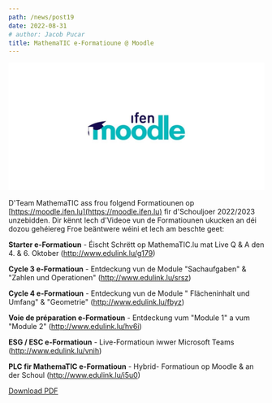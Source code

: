 ```yaml
---
path: /news/post19
date: 2022-08-31
# author: Jacob Pucar
title: MathemaTIC e-Formatioune @ Moodle
---
```


![](moodle.jpg)

D'Team MathemaTIC ass frou folgend Formatiounen op [https://moodle.ifen.lu](https://moodle.ifen.lu) fir d'Schouljoer 2022/2023 unzebidden. Dir kënnt Iech d'Videoe vun de Formatiounen ukucken an déi dozou gehéiereg Froe beäntwere wéini et Iech am beschte geet:

**Starter e-Formatioun** - Éischt Schrëtt op MathemaTIC.lu mat Live Q & A den 4. & 6. Oktober (http://www.edulink.lu/g179)

**Cycle 3 e-Formatioun** - Entdeckung vun de Module "Sachaufgaben" & "Zahlen und Operationen" (http://www.edulink.lu/srsz)

**Cycle 4 e-Formatioun** - Entdeckung vun de Module " Flächeninhalt und Umfang" & "Geometrie" (http://www.edulink.lu/fbyz)

**Voie de préparation e-Formatioun** - Entdeckung vum "Module 1" a vum "Module 2" (http://www.edulink.lu/hv6i)

**ESG / ESC e-Formatioun** - Live-Formatioun iwwer Microsoft Teams (http://www.edulink.lu/vnih)

**PLC fir MathemaTIC e-Formatioun** - Hybrid- Formatioun op Moodle & an der Schoul (http://www.edulink.lu/i5u0)

[Download PDF](../18/MathemaTIC_2_flyer22_online.pdf)
